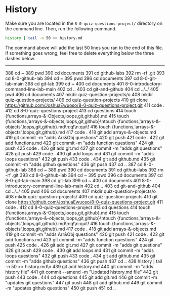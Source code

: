 # History

Make sure you are located in the `8-0-quiz-questions-project/` directory on the command line. Then, run the following command.

```bash
history | tail -n 50 >> history.md
```

The command above will add the last 50 lines you ran to the end of this file. If something goes wrong, feel free to delete everything below the three dashes below.

---
  388  cd ~
  389  pwd
  390  cd documents
  391  cd github-labs
  392  rm -rf .git
  393  cd 8-0-github-lab
  394  cd ~
  395  pwd
  396  cd documents
  397  cd 8-0-git-lab-main
  398  cd git-lab
  399  cd ~
  400  cd documents
  401  8-0-introductory-command-line-lab-main
  402  cd ..
  403  cd git-and-github
  404  cd ../../
  405  pwd
  406  cd documents
  407  mkdir quiz-question-projects/o
  408  mkdir quiz-question-projects/
  409  cd quiz-question-projects
  410  git clone https://github.com/JoshuaEwuoso/8-0-quiz-questions-project.git
  411  code .
  412  cd 8-0-quiz-questions-project
  413  cd questions
  414  touch {functions,arrays-&-Objects,loops,git,github}.md
  415  touch {functions,'arrays-&-objects,loops,git,github}\ntouch {functions,'arrays-&-objects',loops,git,github}.md\n:q!\n:quit!
  416  touch {functions,'arrays-&-objects',loops,git,github}.md
  417  code .
  418  git add arrays-\&-objects.md
  419  git commit -m "adds Arr&Obj questions"
  420  git push
  421  code .
  422  git add functions.md
  423  git commit -m "adds function questions" 
  424  git push
  425  code .
  426  git add git.md
  427  git commit -m "adds git questions"
  428  git push
  429  code .
  430  git add loops.md
  431  git commit -m "adds loops questions"
  432  git push
  433  code .
  434  git add github.md
  435  git commit -m "adds github questions"
  436  git push
  437  cd ..
  387  cd 8-0-github-lab
  388  cd ~
  389  pwd
  390  cd documents
  391  cd github-labs
  392  rm -rf .git
  393  cd 8-0-github-lab
  394  cd ~
  395  pwd
  396  cd documents
  397  cd 8-0-git-lab-main
  398  cd git-lab
  399  cd ~
  400  cd documents
  401  8-0-introductory-command-line-lab-main
  402  cd ..
  403  cd git-and-github
  404  cd ../../
  405  pwd
  406  cd documents
  407  mkdir quiz-question-projects/o
  408  mkdir quiz-question-projects/
  409  cd quiz-question-projects
  410  git clone https://github.com/JoshuaEwuoso/8-0-quiz-questions-project.git
  411  code .
  412  cd 8-0-quiz-questions-project
  413  cd questions
  414  touch {functions,arrays-&-Objects,loops,git,github}.md
  415  touch {functions,'arrays-&-objects,loops,git,github}\ntouch {functions,'arrays-&-objects',loops,git,github}.md\n:q!\n:quit!
  416  touch {functions,'arrays-&-objects',loops,git,github}.md
  417  code .
  418  git add arrays-\&-objects.md
  419  git commit -m "adds Arr&Obj questions"
  420  git push
  421  code .
  422  git add functions.md
  423  git commit -m "adds function questions" 
  424  git push
  425  code .
  426  git add git.md
  427  git commit -m "adds git questions"
  428  git push
  429  code .
  430  git add loops.md
  431  git commit -m "adds loops questions"
  432  git push
  433  code .
  434  git add github.md
  435  git commit -m "adds github questions"
  436  git push
  437  cd ..
  438  history | tail -n 50 >> history.md\n
  439  git add history.md
  440  git commit -m "adds history file"
  441  git commit --amend -m "Updated history.md file"
  442  git push
  443  code .
  444  cd questions
  445  git add git.md
  446  git commit -m "updates git questions"
  447  git push
  448  git add github.md 
  449  git commit -m "updates github questions"
  450  git push
  451  cd ..
